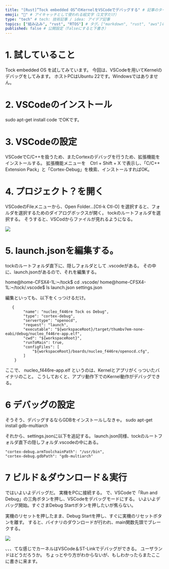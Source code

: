 ```yaml
---
title: "[Rust]”Tock embedded OS”のKernelをVSCodeでデバッグする" # 記事のタイトル
emoji: "🌱" # アイキャッチとして使われる絵文字（1文字だけ）
type: "tech" # tech: 技術記事 / idea: アイデア記事
topics: ["組み込み", "rust", "RTOS"] # タグ。["markdown", "rust", "aws"]のように指定する
published: false # 公開設定（falseにすると下書き）
---
```


# 1. 試していること

Tock embedded OS を試してみています。
今回は、VSCodeを用いてKernelのデバッグをしてみます。
ホストPCはUbuntu 22です。Windowsではありません。


# 2. VSCodeのインストール

sudo apt-get install code
でOKです。


# 3. VSCodeの設定
VSCodeでC/C++を扱うため、またCortexのデバッグを行うため、拡張機能をインストールする。
拡張機能メニューを　Ctrl + Shift + X で表示し、「C/C++ Extension Pack」と「Cortex-Debug」を検索、インストールすればOK。


# 4. プロジェクト？を開く
VSCodeのFileメニューから、Open Folder...[Ctl-k Ctl-O] を選択すると、フォルダを選択するためのダイアログボックスが開く。
tockのルートフォルダを選択する。
そうすると、VSCodからファイルが見れるようになる。

![](https://storage.googleapis.com/zenn-user-upload/0138d3c4c91c-20230423.png)

# 5. launch.jsonを編集する。
tockのルートフォルダ直下に、隠しフォルダとして .vscodeがある。
その中に、launch.jsonがあるので、それを編集する。

home@home-CFSX4-1L:~/tock$ cd .vscode/
home@home-CFSX4-1L:~/tock/.vscode$ ls
launch.json  settings.json

編集といっても、以下をくっつけるだけ。

       {
            "name": "nucleo_f446re Tock os Debug",
            "type": "cortex-debug",
            "servertype": "openocd",
            "request": "launch",
            "executable": "${workspaceRoot}/target/thumbv7em-none-eabi/debug/nucleo_f446re-app.elf",
            "cwd": "${workspaceRoot}",
            "runToMain": true,
            "configFiles": [
                "${workspaceRoot}/boards/nucleo_f446re/openocd.cfg",
            ]
        }
        
ここで、
nucleo_f446re-app.elf
というのは、Kernelとアプリがくっついたバイナリのこと。
こうしておくと、アプリ動作下でのKernel動作がデバッグできる。

# 6 デバッグの設定
そうそう、デバッグするならGDBをインストールしなきゃ。
sudo apt-get install gdb-multiarch

それから、settings.jsonに以下を追記する。
launch.json同様、tockのルートフォルダ直下の隠しフォルダ.vscodeの中にある。

    "cortex-debug.armToolchainPath": "/usr/bin",
    "cortex-debug.gdbPath": "gdb-multiarch"

# 7 ビルド＆ダウンロード＆実行
ではいよいよデバッグだ。
実機をPCに接続する。
で、VSCodeで「Run and Debug」の三角ボタンを押し、VSCodeをデバッグモードにする。
いよいよデバッグ開始。すぐさまDebug Startボタンを押したいが焦らない。

実機のリセットを押したまま、Debug Startを押し、すぐに実機のリセットボタンを離す。
すると、バイナリのダウンロードが行われ、main関数先頭でブレークする。

![](https://storage.googleapis.com/zenn-user-upload/4f7a10222b41-20230423.png)


、、、てな感じでカーネルはVSCode＆ST-Linkでデバッグができる。
ユーザランドはどうだろうか。
ちょっとやり方がわからないが、もしわかったらまたここに書きに来ます。




    
    
    

